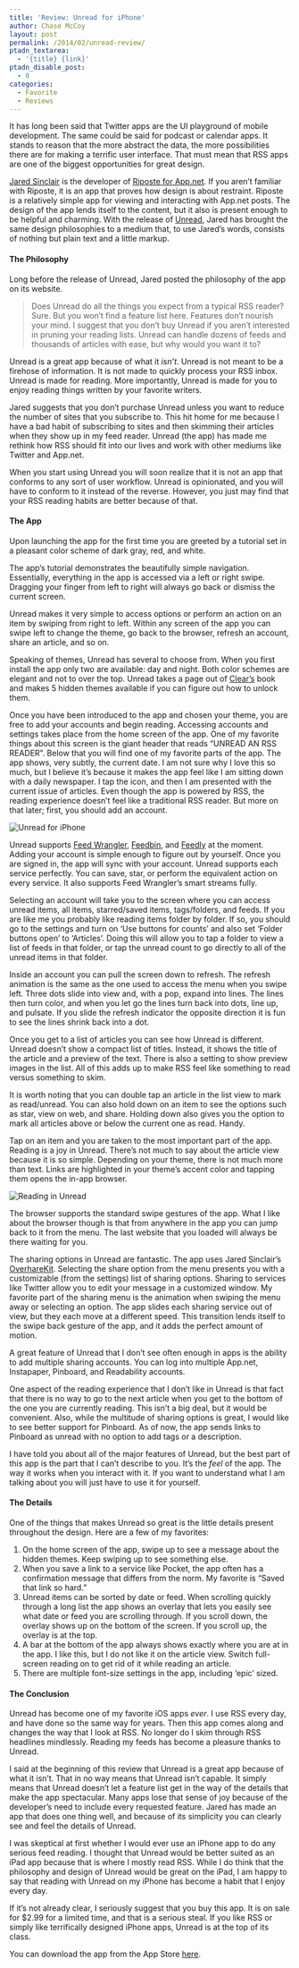 ```yaml
---
title: 'Review: Unread for iPhone'
author: Chase McCoy
layout: post
permalink: /2014/02/unread-review/
ptadn_textarea:
  - '{title} {link}'
ptadn_disable_post:
  - 0
categories:
  - Favorite
  - Reviews
---
```

It has long been said that Twitter apps are the UI playground of mobile development. The same could be said for podcast or calendar apps. It stands to reason that the more abstract the data, the more possibilities there are for making a terrific user interface. That must mean that RSS apps are one of the biggest opportunities for great design.

[Jared Sinclair][1] is the developer of [Riposte for App.net][2]. If you aren’t familiar with Riposte, it is an app that proves how design is about restraint. Riposte is a relatively simple app for viewing and interacting with App.net posts. The design of the app lends itself to the content, but it also is present enough to be helpful and charming. With the release of [Unread][3], Jared has brought the same design philosophies to a medium that, to use Jared’s words, consists of nothing but plain text and a little markup.

#### The Philosophy

Long before the release of Unread, Jared posted the philosophy of the app on its website.

> Does Unread do all the things you expect from a typical RSS reader? Sure. But you won’t find a feature list here. Features don’t nourish your mind. I suggest that you don’t buy Unread if you aren’t interested in pruning your reading lists. Unread can handle dozens of feeds and thousands of articles with ease, but why would you want it to? 

Unread is a great app because of what it *isn’t*. Unread is not meant to be a firehose of information. It is not made to quickly process your RSS inbox. Unread is made for reading. More importantly, Unread is made for you to enjoy reading things written by your favorite writers.

Jared suggests that you don’t purchase Unread unless you want to reduce the number of sites that you subscribe to. This hit home for me because I have a bad habit of subscribing to sites and then skimming their articles when they show up in my feed reader. Unread (the app) has made me rethink how RSS should fit into our lives and work with other mediums like Twitter and App.net.

When you start using Unread you will soon realize that it is not an app that conforms to any sort of user workflow. Unread is opinionated, and you will have to conform to it instead of the reverse. However, you just may find that your RSS reading habits are better because of that.

#### The App

Upon launching the app for the first time you are greeted by a tutorial set in a pleasant color scheme of dark gray, red, and white.

The app’s tutorial demonstrates the beautifully simple navigation. Essentially, everything in the app is accessed via a left or right swipe. Dragging your finger from left to right will always go back or dismiss the current screen.

Unread makes it very simple to access options or perform an action on an item by swiping from right to left. Within any screen of the app you can swipe left to change the theme, go back to the browser, refresh an account, share an article, and so on.

Speaking of themes, Unread has several to choose from. When you first install the app only two are available: day and night. Both color schemes are elegant and not to over the top. Unread takes a page out of [Clear’s][4] book and makes 5 hidden themes available if you can figure out how to unlock them.

Once you have been introduced to the app and chosen your theme, you are free to add your accounts and begin reading. Accessing accounts and settings takes place from the home screen of the app. One of my favorite things about this screen is the giant header that reads “UNREAD AN RSS READER”. Below that you will find one of my favorite parts of the app. The app shows, very subtly, the current date. I am not sure why I love this so much, but I believe it’s because it makes the app feel like I am sitting down with a daily newspaper. I tap the icon, and then I am presented with the current issue of articles. Even though the app is powered by RSS, the reading experience doesn’t feel like a traditional RSS reader. But more on that later; first, you should add an account.

![Unread for iPhone][5]

Unread supports [Feed Wrangler][6], [Feedbin][7], and [Feedly][8] at the moment. Adding your account is simple enough to figure out by yourself. Once you are signed in, the app will sync with your account. Unread supports each service perfectly. You can save, star, or perform the equivalent action on every service. It also supports Feed Wrangler’s smart streams fully.

Selecting an account will take you to the screen where you can access unread items, all items, starred/saved items, tags/folders, and feeds. If you are like me you probably like reading items folder by folder. If so, you should go to the settings and turn on ‘Use buttons for counts’ and also set ‘Folder buttons open’ to ‘Articles’. Doing this will allow you to tap a folder to view a list of feeds in that folder, or tap the unread count to go directly to all of the unread items in that folder.

Inside an account you can pull the screen down to refresh. The refresh animation is the same as the one used to access the menu when you swipe left. Three dots slide into view and, with a pop, expand into lines. The lines then turn color, and when you let go the lines turn back into dots, line up, and pulsate. If you slide the refresh indicator the opposite direction it is fun to see the lines shrink back into a dot.

Once you get to a list of articles you can see how Unread is different. Unread doesn’t show a compact list of titles. Instead, it shows the title of the article and a preview of the text. There is also a setting to show preview images in the list. All of this adds up to make RSS feel like something to read versus something to skim.

It is worth noting that you can double tap an article in the list view to mark as read/unread. You can also hold down on an item to see the options such as star, view on web, and share. Holding down also gives you the option to mark all articles above or below the current one as read. Handy.

Tap on an item and you are taken to the most important part of the app. Reading is a joy in Unread. There’s not much to say about the article view because it is so simple. Depending on your theme, there is not much more than text. Links are highlighted in your theme’s accent color and tapping them opens the in-app browser.

![Reading in Unread][9]

The browser supports the standard swipe gestures of the app. What I like about the browser though is that from anywhere in the app you can jump back to it from the menu. The last website that you loaded will always be there waiting for you.

The sharing options in Unread are fantastic. The app uses Jared Sinclair’s [OverhareKit][10]. Selecting the share option from the menu presents you with a customizable (from the settings) list of sharing options. Sharing to services like Twitter allow you to edit your message in a customized window. My favorite part of the sharing menu is the animation when swiping the menu away or selecting an option. The app slides each sharing service out of view, but they each move at a different speed. This transition lends itself to the swipe back gesture of the app, and it adds the perfect amount of motion.

A great feature of Unread that I don&#8217;t see often enough in apps is the ability to add multiple sharing accounts. You can log into multiple App.net, Instapaper, Pinboard, and Readability accounts.

One aspect of the reading experience that I don&#8217;t like in Unread is that fact that there is no way to go to the next article when you get to the bottom of the one you are currently reading. This isn&#8217;t a big deal, but it would be convenient. Also, while the multitude of sharing options is great, I would like to see better support for Pinboard. As of now, the app sends links to Pinboard as unread with no option to add tags or a description.

I have told you about all of the major features of Unread, but the best part of this app is the part that I can’t describe to you. It’s the *feel* of the app. The way it works when you interact with it. If you want to understand what I am talking about you will just have to use it for yourself.

#### The Details

One of the things that makes Unread so great is the little details present throughout the design. Here are a few of my favorites:

  1. On the home screen of the app, swipe up to see a message about the hidden themes. Keep swiping up to see something else.
  2. When you save a link to a service like Pocket, the app often has a confirmation message that differs from the norm. My favorite is “Saved that link so hard.”
  3. Unread items can be sorted by date or feed. When scrolling quickly through a long list the app shows an overlay that lets you easily see what date or feed you are scrolling through. If you scroll down, the overlay shows up on the bottom of the screen. If you scroll up, the overlay is at the top.
  4. A bar at the bottom of the app always shows exactly where you are at in the app. I like this, but I do not like it on the article view. Switch full-screen reading on to get rid of it while reading an article.
  5. There are multiple font-size settings in the app, including ‘epic’ sized.

#### The Conclusion

Unread has become one of my favorite iOS apps *ever*. I use RSS every day, and have done so the same way for years. Then this app comes along and changes the way that I look at RSS. No longer do I skim through RSS headlines mindlessly. Reading my feeds has become a pleasure thanks to Unread.

I said at the beginning of this review that Unread is a great app because of what it isn&#8217;t. That in no way means that Unread isn&#8217;t capable. It simply means that Unread doesn&#8217;t let a feature list get in the way of the details that make the app spectacular. Many apps lose that sense of joy because of the developer&#8217;s need to include every requested feature. Jared has made an app that does one thing well, and because of its simplicity you can clearly see and feel the details of Unread.

I was skeptical at first whether I would ever use an iPhone app to do any serious feed reading. I thought that Unread would be better suited as an iPad app because that is where I mostly read RSS. While I do think that the philosophy and design of Unread would be great on the iPad, I am happy to say that reading with Unread on my iPhone has become a habit that I enjoy every day.

If it’s not already clear, I seriously suggest that you buy this app. It is on sale for $2.99 for a limited time, and that is a serious steal. If you like RSS or simply like terrifically designed iPhone apps, Unread is at the top of its class.

You can download the app from the App Store [here][11].

 [1]: http://jaredsinclair.com/
 [2]: http://riposteapp.net/
 [3]: http://jaredsinclair.com/unread/
 [4]: http://realmacsoftware.com/clear
 [5]: http://chasemccoy.net.s3.amazonaws.com/img/unread1.jpg
 [6]: https://feedwrangler.net/
 [7]: https://feedbin.me/
 [8]: http://feedly.com/
 [9]: http://chasemccoy.net.s3.amazonaws.com/img/unread2.jpg
 [10]: https://github.com/overshare/overshare-kit
 [11]: http://jaredsinclair.com/unread/download